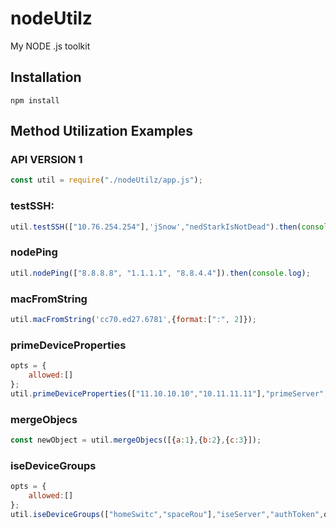 # nodeUtilz
My NODE .js toolkit

## Installation

    npm install

## Method Utilization Examples

### API VERSION 1
```js
const util = require("./nodeUtilz/app.js");
```

### testSSH:
```js
util.testSSH(["10.76.254.254"],'jSnow',"nedStarkIsNotDead").then(console.log);
```

### nodePing
```js
util.nodePing(["8.8.8.8", "1.1.1.1", "8.8.4.4"]).then(console.log);
```

### macFromString
```js
util.macFromString('cc70.ed27.6781',{format:[":", 2]});
```

### primeDeviceProperties
```js
opts = {
    allowed:[]
};
util.primeDeviceProperties(["11.10.10.10","10.11.11.11"],"primeServer","authToken",opts).then(console.log).catch(console.log);
```

### mergeObjecs
```js
const newObject = util.mergeObjecs([{a:1},{b:2},{c:3}]);
```

### iseDeviceGroups
```js
opts = {
    allowed:[]
};
util.iseDeviceGroups(["homeSwitc","spaceRou"],"iseServer","authToken",opts).then(console.log).catch(console.log);
```
